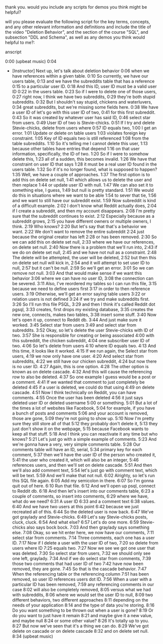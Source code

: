 thank you. would you include any scripts for demos you think might be helpful? 







will you please evaluate the following script for the key terms, concepts, and any other relevant information and definitions and include the title of the video "Deletion Behavior", and the section of the course "SQL", and subsection "DDL and Schema", as well as any demos you think would helpful to me?:


anscript


0:00
(upbeat music)
0:04
- [Instructor] Next up, let's talk about deletion behavior
0:06
when we have references within a given table.
0:10
So currently, we have our users table,
0:13
and we have the subreddits table that has a reference
0:15
to a particular user ID.
0:18
And this ID, user ID must be a valid user ID
0:22
in the users table.
0:23
So if I were to delete one of those users,
0:27
right now, I think we have two subreddits,
0:29
they're both stupid subreddits.
0:32
But I shouldn't say stupid, chickens and waterluvers,
0:34
great subreddits, but we're missing some fields here.
0:38
We have a user ID of let's go with this user ID of two,
0:41
for this first subreddit.
0:43
So it was created by whatever user has said ID,
0:46
select star from users.
0:49
User ID of two is Stevie-chicks.
0:51
If I try and delete Stevie-chicks, delete from users where
0:57
ID equals two,
1:00
I get an error.
1:01
Update or delete on table users
1:03
violates foreign key constraint.
1:05
Key of ID equals two is still referenced
1:08
from the table subreddits.
1:10
So it's telling me I cannot delete this user,
1:13
because other tables have entries that depend
1:16
on that user information, specifically, the ID of two.
1:20
So if I were to somehow delete this,
1:23
all of a sudden, this becomes invalid.
1:26
We have that constraint on user ID that says
1:28
it must be a real user ID found in the users table.
1:32
So if it's no longer found, what is supposed to happen?
1:35
Well, we have a couple of approaches.
1:37
The first option is to add this on delete set null,
1:41
which allows us to delete the user and then replace
1:44
or update user ID with null.
1:47
We can also set it to something else, I guess,
1:49
but null is pretty standard.
1:51
We would do this in situations where we want to be able
1:54
to sever that tie,
1:56
and we want to still have our subreddit exist.
1:59
Now subreddit is kind of a difficult example.
2:02
I don't know what Reddit actually does,
2:04
if I create a subreddit, and then my account disappears.
2:08
I'm pretty sure that the subreddit continues to exist.
2:12
Especially because as a subreddit grows,
2:15
you have different owners or multiple owners, I think.
2:19
Who knows?
2:20
But let's say that that's a behavior we want.
2:22
We don't want to remove the entire subreddit
2:24
just because the original creator has left
2:28
or has been removed.
2:30
So we can add this on delete set null,
2:33
where we have our references, on delete set null.
2:40
Now there is a problem that we'll run into,
2:43
if we do on delete set null,
2:45
and we have not null as a constraint.
2:48
The delete will be attempted, the user will be deleted,
2:52
but then this on delete set null will kick in,
2:54
and it will attempt to set user ID to null,
2:57
but it can't be null.
2:59
So we'll get an error.
3:01
So we can remove not null.
3:03
And that would make sense if we want this behavior
3:06
where we can have no user ID,
3:08
the connection can be severed.
3:11
Also, I've reordered my tables so I can run this file,
3:15
because we need to define users first
3:17
in order to then reference users.
3:19
Otherwise, we'll get an error saying table users
3:22
or relation users is not defined
3:24
if we try and make subreddits first.
3:26
So I'll run this file PSQL,
3:29
and then I think it's called Reddit dot pgsql,
3:33
creates, first drops my existing database,
3:35
creates the new one, connects, makes two tables,
3:38
insert some stuff.
3:40
Now let's open it up, connect to Reddit db.
3:44
And just make sure it worked.
3:45
Select star from users
3:49
and select star from subreddits.
3:52
Okay, so let's delete the user Stevie-chicks with ID of two.
3:57
She is responsible for creating or being associated
4:00
with this subreddit, the chicken subreddit,
4:04
one subscriber user ID of two.
4:06
So let's delete from users
4:10
where ID equals two.
4:13
And this time, it looks like it worked.
4:15
If we run again, the Select star from users,
4:19
we now only have one user.
4:20
And select star from subreddits,
4:22
we still have our chicken subreddit,
4:24
but now there is no user ID.
4:27
Again, this is one option.
4:28
The other option is known as on delete cascade.
4:32
And this will cause the referencing row to also be deleted.
4:37
So one example I guess would be a post or a comment.
4:41
If we wanted that comment to just completely be deleted
4:45
if a user is deleted, we could do that using
4:49
on delete cascade.
4:51
Now I think technically on Reddit, you can have comments.
4:55
Once the user has been deleted
4:56
it just says deleted user ID or deleted username
5:00
or something.
5:01
But a lot of the times a lot of websites like Facebook,
5:04
for example, if you have a bunch of posts and comments
5:06
and your account is removed, those are gone,
5:09
they're not going to show up.
5:10
Now I'm pretty sure they still store all of that
5:12
they probably don't delete it,
5:13
they just don't show it on the webpage,
5:15
because Facebook wants to keep all that stuff.
5:18
And I think you can reactivate it any time but who knows?
5:21
Let's just go with a simple example of comments.
5:23
And we're gonna have a very, very simple comments table.
5:28
Our comments table will have an ID, serial,
5:34
primary key for each comment,
5:37
then we'll have the user ID of the person who created it,
5:41
the user who created it, which will also be an integer,
5:46
references users, and then we'll set on delete cascade.
5:51
And then we'll also add comment text,
5:54
let's just go with comment text, which will be text.
5:59
And we'll make that not null.
6:02
Alrighty, so let's run this SQL file again.
6:05
Add my semicolon in there.
6:07
So I'm gonna quit out of here.
6:10
Run that file.
6:12
And we'll open up psql, connect to Reddit db.
6:18
And then let's insert into our comments table,
6:23
a couple of comments, so insert into comments,
6:29
where we have, what do we need?
6:31
A user ID
6:33
and a comment text
6:38
values.
6:40
And we have two users at this point
6:42
because we just recreated all of this.
6:44
So the deleted user is now back.
6:47
We've got graylady and Stevie-chicks.
6:49
Let's say Stevie-chicks posts, cluck, cluck.
6:54
And what else?
6:57
Let's do one more.
6:59
Stevie-chicks also says bock bock.
7:03
And then graylady says something else.
7:08
Okay, so we hit enter here, we now have our comments,
7:11
select star from comments.
7:14
Three comments, each one has a user ID.
7:17
Now if I delete a user with the user ID of two,
7:20
so delete from users where ID
7:25
equals two.
7:27
Now we see we got one user that was deleted.
7:30
So select star from users,
7:32
we should only see one left, graylady.
7:34
And if we do select star from comments,
7:39
those two comments that had user ID of two
7:42
have now been removed, they are gone.
7:45
So that is the cascade behavior.
7:47
When the referencing table or the referencing column
7:51
has been removed, so user ID references users dot ID.
7:56
When a user with a particular ID has been removed,
7:59
any referencing comments in our case
8:02
will also be completely removed,
8:05
versus what we had with subreddits,
8:06
where we would set the user ID to null,
8:09
two different behaviors, two different approaches
8:11
depending on the needs of your application
8:14
and the type of data you're storing.
8:16
Do you want something to be thrown out when a user is gone?
8:19
Or do you want to just have it remain
8:21
and maybe give it a new value, and maybe null
8:24
or some other value?
8:26
It's totally up to you.
8:27
But now we've seen that it's a thing we can do.
8:29
We've got delete on cascade or on delete cascade
8:32
and on delete set null.
8:34
(upbeat music)
